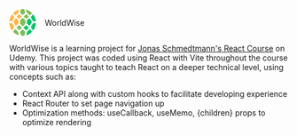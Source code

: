 <div style="display: flex; align-items: center; gap: 1rem" ><img src="public/icon.png" width="48" height="48" /><p>WorldWise</p></div>

WorldWise is a learning project
for [Jonas Schmedtmann's React Course](https://www.udemy.com/course/the-ultimate-react-course/) on Udemy. This project
was coded using React with
Vite throughout the course with various topics taught to teach React on a deeper technical level, using concepts such
as:

- Context API along with custom hooks to facilitate developing experience
- React Router to set page navigation up
- Optimization methods: useCallback, useMemo, {children} props to optimize rendering
